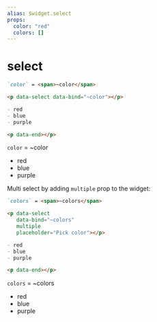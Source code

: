 ```yaml
---
alias: $widget.select
props:
  color: "red"
  colors: []
---
```

# select

```markdown
`color` = <span>~color</span>

<p data-select data-bind="~color"></p>

- red
- blue
- purple

<p data-end></p>
```

<!-- preview --><p data-preview></p>
`color` = <span>~color</span>

<!-- select --><p data-select data-bind="~color" placeholder="Pick color"></p>

- red
- blue
- purple

<!-- end:select --><p data-end></p>

<!-- end:preview --><p data-end></p>

Multi select by adding `multiple` prop to the widget:

```markdown
`colors` = <span>~colors</span>

<p data-select
   data-bind="~colors"
   multiple
   placeholder="Pick color"></p>

- red
- blue
- purple

<p data-end></p>
```

<!-- preview --><p data-preview></p>

`colors` = <span>~colors</span>

<!-- select-multi --><p data-select multiple data-bind="~colors" placeholder="Pick color"></p>

- red
- blue
- purple

<!-- end:select-multi --><p data-end></p>

<!-- end:preview --><p data-end></p>





